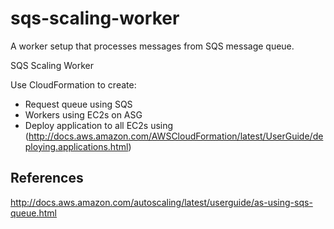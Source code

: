 # sqs-scaling-worker

A worker setup that processes messages from SQS message queue.

SQS Scaling Worker

Use CloudFormation to create:

- Request queue using SQS
- Workers using EC2s on ASG
- Deploy application to all EC2s using  (http://docs.aws.amazon.com/AWSCloudFormation/latest/UserGuide/deploying.applications.html)

## References

http://docs.aws.amazon.com/autoscaling/latest/userguide/as-using-sqs-queue.html
